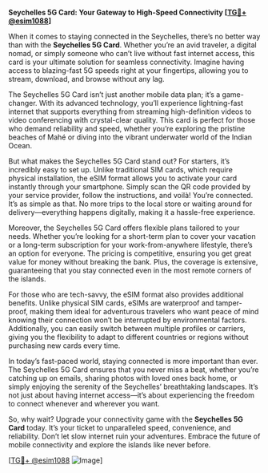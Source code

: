 **Seychelles 5G Card: Your Gateway to High-Speed Connectivity [[TG💪+ @esim1088](https://t.me/s/esim1088)]**

When it comes to staying connected in the Seychelles, there’s no better way than with the **Seychelles 5G Card**. Whether you’re an avid traveler, a digital nomad, or simply someone who can’t live without fast internet access, this card is your ultimate solution for seamless connectivity. Imagine having access to blazing-fast 5G speeds right at your fingertips, allowing you to stream, download, and browse without any lag.

The Seychelles 5G Card isn’t just another mobile data plan; it’s a game-changer. With its advanced technology, you’ll experience lightning-fast internet that supports everything from streaming high-definition videos to video conferencing with crystal-clear quality. This card is perfect for those who demand reliability and speed, whether you’re exploring the pristine beaches of Mahé or diving into the vibrant underwater world of the Indian Ocean.

But what makes the Seychelles 5G Card stand out? For starters, it’s incredibly easy to set up. Unlike traditional SIM cards, which require physical installation, the eSIM format allows you to activate your card instantly through your smartphone. Simply scan the QR code provided by your service provider, follow the instructions, and voilà! You’re connected. It’s as simple as that. No more trips to the local store or waiting around for delivery—everything happens digitally, making it a hassle-free experience.

Moreover, the Seychelles 5G Card offers flexible plans tailored to your needs. Whether you’re looking for a short-term plan to cover your vacation or a long-term subscription for your work-from-anywhere lifestyle, there’s an option for everyone. The pricing is competitive, ensuring you get great value for money without breaking the bank. Plus, the coverage is extensive, guaranteeing that you stay connected even in the most remote corners of the islands.

For those who are tech-savvy, the eSIM format also provides additional benefits. Unlike physical SIM cards, eSIMs are waterproof and tamper-proof, making them ideal for adventurous travelers who want peace of mind knowing their connection won’t be interrupted by environmental factors. Additionally, you can easily switch between multiple profiles or carriers, giving you the flexibility to adapt to different countries or regions without purchasing new cards every time.

In today’s fast-paced world, staying connected is more important than ever. The Seychelles 5G Card ensures that you never miss a beat, whether you’re catching up on emails, sharing photos with loved ones back home, or simply enjoying the serenity of the Seychelles’ breathtaking landscapes. It’s not just about having internet access—it’s about experiencing the freedom to connect whenever and wherever you want.

So, why wait? Upgrade your connectivity game with the **Seychelles 5G Card** today. It’s your ticket to unparalleled speed, convenience, and reliability. Don’t let slow internet ruin your adventures. Embrace the future of mobile connectivity and explore the islands like never before. 

[[TG💪+ @esim1088](https://t.me/s/esim1088) ![Image](https://i.postimg.cc/Y0z9fWf4/image.png)]